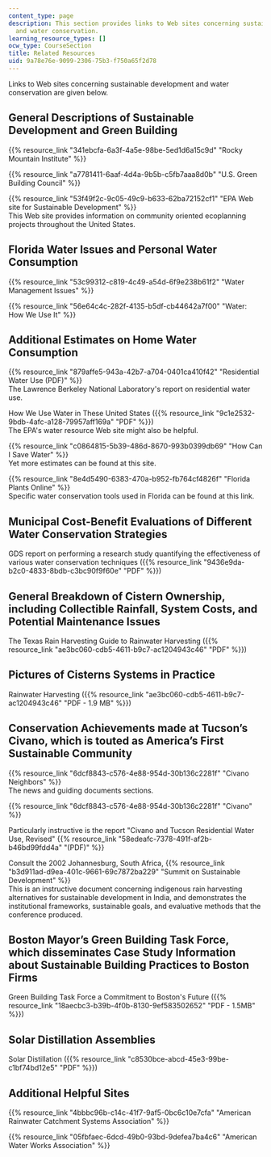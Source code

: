 ```yaml
---
content_type: page
description: This section provides links to Web sites concerning sustainable development
  and water conservation.
learning_resource_types: []
ocw_type: CourseSection
title: Related Resources
uid: 9a78e76e-9099-2306-75b3-f750a65f2d78
---
```


Links to Web sites concerning sustainable development and water conservation are given below.

General Descriptions of Sustainable Development and Green Building
------------------------------------------------------------------

{{% resource_link "341ebcfa-6a3f-4a5e-98be-5ed1d6a15c9d" "Rocky Mountain Institute" %}}

{{% resource_link "a7781411-6aaf-4d4a-9b5b-c5fb7aaa8d0b" "U.S. Green Building Council" %}}

{{% resource_link "53f49f2c-9c05-49c9-b633-62ba72152cf1" "EPA Web site for Sustainable Development" %}}  
This Web site provides information on community oriented ecoplanning projects throughout the United States.

Florida Water Issues and Personal Water Consumption
---------------------------------------------------

{{% resource_link "53c99312-c819-4c49-a54d-6f9e238b61f2" "Water Management Issues" %}}

{{% resource_link "56e64c4c-282f-4135-b5df-cb44642a7f00" "Water: How We Use It" %}}

Additional Estimates on Home Water Consumption
----------------------------------------------

{{% resource_link "879affe5-943a-42b7-a704-0401ca410f42" "Residential Water Use (PDF)" %}}  
The Lawrence Berkeley National Laboratory's report on residential water use.

How We Use Water in These United States ({{% resource_link "9c1e2532-9bdb-4afc-a128-79957aff169a" "PDF" %}})  
The EPA's water resource Web site might also be helpful.

{{% resource_link "c0864815-5b39-486d-8670-993b0399db69" "How Can I Save Water" %}}  
Yet more estimates can be found at this site.

{{% resource_link "8e4d5490-6383-470a-b952-fb764cf4826f" "Florida Plants Online" %}}  
Specific water conservation tools used in Florida can be found at this link.

Municipal Cost-Benefit Evaluations of Different Water Conservation Strategies
-----------------------------------------------------------------------------

GDS report on performing a research study quantifying the effectiveness of various water conservation techniques ({{% resource_link "9436e9da-b2c0-4833-8bdb-c3bc90f9f60e" "PDF" %}})

General Breakdown of Cistern Ownership, including Collectible Rainfall, System Costs, and Potential Maintenance Issues
----------------------------------------------------------------------------------------------------------------------

The Texas Rain Harvesting Guide to Rainwater Harvesting ({{% resource_link "ae3bc060-cdb5-4611-b9c7-ac1204943c46" "PDF" %}})

Pictures of Cisterns Systems in Practice
----------------------------------------

Rainwater Harvesting ({{% resource_link "ae3bc060-cdb5-4611-b9c7-ac1204943c46" "PDF - 1.9 MB" %}})

Conservation Achievements made at Tucson’s Civano, which is touted as America’s First Sustainable Community
-----------------------------------------------------------------------------------------------------------

{{% resource_link "6dcf8843-c576-4e88-954d-30b136c2281f" "Civano Neighbors" %}}  
The news and guiding documents sections.

{{% resource_link "6dcf8843-c576-4e88-954d-30b136c2281f" "Civano" %}}

Particularly instructive is the report "Civano and Tucson Residential Water Use, Revised" {{% resource_link "58edeafc-7378-491f-af2b-b46bd99fdd4a" "(PDF)" %}}

Consult the 2002 Johannesburg, South Africa, {{% resource_link "b3d911ad-d9ea-401c-9661-69c7872ba229" "Summit on Sustainable Development" %}}  
This is an instructive document concerning indigenous rain harvesting alternatives for sustainable development in India, and demonstrates the institutional frameworks, sustainable goals, and evaluative methods that the conference produced.

Boston Mayor’s Green Building Task Force, which disseminates Case Study Information about Sustainable Building Practices to Boston Firms
----------------------------------------------------------------------------------------------------------------------------------------

Green Building Task Force a Commitment to Boston's Future ({{% resource_link "18aecbc3-b39b-4f0b-8130-9ef583502652" "PDF - 1.5MB" %}})

Solar Distillation Assemblies
-----------------------------

Solar Distillation ({{% resource_link "c8530bce-abcd-45e3-99be-c1bf74bd12e5" "PDF" %}})

Additional Helpful Sites
------------------------

{{% resource_link "4bbbc96b-c14c-41f7-9af5-0bc6c10e7cfa" "American Rainwater Catchment Systems Association" %}}

{{% resource_link "05fbfaec-6dcd-49b0-93bd-9defea7ba4c6" "American Water Works Association" %}}